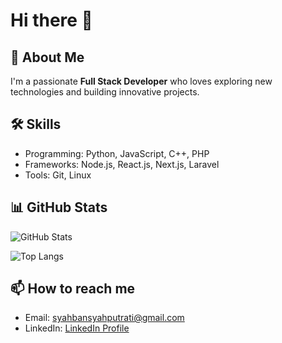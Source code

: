 # Hi there 👋

## 🚀 About Me
I'm a passionate **Full Stack Developer** who loves exploring new technologies and building innovative projects. 

## 🛠️ Skills
- Programming: Python, JavaScript, C++, PHP
- Frameworks: Node.js, React.js, Next.js, Laravel
- Tools: Git, Linux

## 📊 GitHub Stats
![GitHub Stats](https://github-readme-stats.vercel.app/api?username=syahban-afk&show_icons=true&theme=dark)

![Top Langs](https://github-readme-stats.vercel.app/api/top-langs/?username=syahban-afk&layout=compact&theme=dark)

## 📫 How to reach me
- Email: [syahbansyahputrati@gmail.com](mailto:syahbansyahputrati@gmail.com)
- LinkedIn: [LinkedIn Profile](https://linkedin.com/in/)
